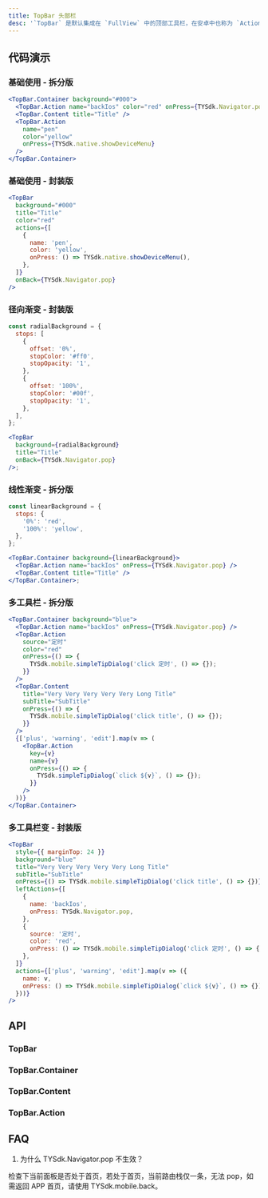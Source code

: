 ```yaml
---
title: TopBar 头部栏
desc: '`TopBar` 是默认集成在 `FullView` 中的顶部工具栏，在安卓中也称为 `ActionBar`，IOS 中称为 `UINavigationBar`。<br/>新版的 `TopBar` 统一了 IOS 及安卓两端的写法，且拆分出了 [TopBar.Container](#TopBar.Container) 、[TopBar.Content](#TopBar.Content) 以及 [TopBar.Action](#TopBar.Action) 三个组件，若存在高度定制情况，可使用三大组件进行组合构建。<br/>此外我们还封装了一份常用的 [TopBar](#TopBar) 组件，用于较为基础的 TopBar 定制需求。<br/>另外，`TopBar` 的高度在安卓和 IOS 上分别做了适配，可以通过 `TopBar.height` 获取到 `TopBar` 的高度。如果是 IPhoneX 以上机型，高度是 88, 其余 iOS 机型高度是 64， 安卓的 TopBar 高度是 56。'
---
```


## 代码演示

### 基础使用 - 拆分版

```jsx
<TopBar.Container background="#000">
  <TopBar.Action name="backIos" color="red" onPress={TYSdk.Navigator.pop} />
  <TopBar.Content title="Title" />
  <TopBar.Action
    name="pen"
    color="yellow"
    onPress={TYSdk.native.showDeviceMenu}
  />
</TopBar.Container>
```

### 基础使用 - 封装版

```jsx
<TopBar
  background="#000"
  title="Title"
  color="red"
  actions={[
    {
      name: 'pen',
      color: 'yellow',
      onPress: () => TYSdk.native.showDeviceMenu(),
    },
  ]}
  onBack={TYSdk.Navigator.pop}
/>
```

### 径向渐变 - 封装版

```jsx
const radialBackground = {
  stops: [
    {
      offset: '0%',
      stopColor: '#ff0',
      stopOpacity: '1',
    },
    {
      offset: '100%',
      stopColor: '#00f',
      stopOpacity: '1',
    },
  ],
};

<TopBar
  background={radialBackground}
  title="Title"
  onBack={TYSdk.Navigator.pop}
/>;
```

### 线性渐变 - 拆分版

```jsx
const linearBackground = {
  stops: {
    '0%': 'red',
    '100%': 'yellow',
  },
};

<TopBar.Container background={linearBackground}>
  <TopBar.Action name="backIos" onPress={TYSdk.Navigator.pop} />
  <TopBar.Content title="Title" />
</TopBar.Container>;
```

### 多工具栏 - 拆分版

```jsx
<TopBar.Container background="blue">
  <TopBar.Action name="backIos" onPress={TYSdk.Navigator.pop} />
  <TopBar.Action
    source="定时"
    color="red"
    onPress={() => {
      TYSdk.mobile.simpleTipDialog('click 定时', () => {});
    }}
  />
  <TopBar.Content
    title="Very Very Very Very Very Long Title"
    subTitle="SubTitle"
    onPress={() => {
      TYSdk.mobile.simpleTipDialog('click title', () => {});
    }}
  />
  {['plus', 'warning', 'edit'].map(v => (
    <TopBar.Action
      key={v}
      name={v}
      onPress={() => {
        TYSdk.simpleTipDialog(`click ${v}`, () => {});
      }}
    />
  ))}
</TopBar.Container>
```

### 多工具栏变 - 封装版

```jsx
<TopBar
  style={{ marginTop: 24 }}
  background="blue"
  title="Very Very Very Very Very Long Title"
  subTitle="SubTitle"
  onPress={() => TYSdk.mobile.simpleTipDialog('click title', () => {})}
  leftActions={[
    {
      name: 'backIos',
      onPress: TYSdk.Navigator.pop,
    },
    {
      source: '定时',
      color: 'red',
      onPress: () => TYSdk.mobile.simpleTipDialog('click 定时', () => {}),
    },
  ]}
  actions={['plus', 'warning', 'edit'].map(v => ({
    name: v,
    onPress: () => TYSdk.mobile.simpleTipDialog(`click ${v}`, () => {}),
  }))}
/>
```

## API

### TopBar

<API name="TopBarProps"></API>

### TopBar.Container

<API name="TopBarContainerProps"></API>

### TopBar.Content

<API name="TopBarContentProps"></API>

### TopBar.Action

<API name="TopBarActionProps"></API>

## FAQ

1. 为什么 TYSdk.Navigator.pop 不生效？

检查下当前面板是否处于首页，若处于首页，当前路由栈仅一条，无法 pop，如需返回 APP 首页，请使用 TYSdk.mobile.back。
